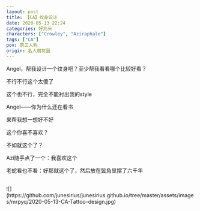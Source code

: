 ```yaml
---
layout: post
title: 【CA】纹身设计
date: 2020-05-13 22:24
categories: 好兆头
characters: ["Crowley", "Aziraphale"]
tags: ["CA"]
pov: 第三人称
origin: 名人朋友圈
---
```


Angel，帮我设计一个纹身吧？至少帮我看看哪个比较好看？



不行不行这个太傻了

这个也不行，完全不能衬出我的style



Angel——你为什么还在看书

来帮我想一想好不好



这个你喜不喜欢？

不如就这个了？



Azi随手点了一个：我喜欢这个

老蛇看也不看：好那就这个了，然后放在鬓角显摆了六千年

<br>
![](https://github.com/junesirius/junesirius.github.io/tree/master/assets/images/mrpyq/2020-05-13-CA-Tattoo-design.jpg)
